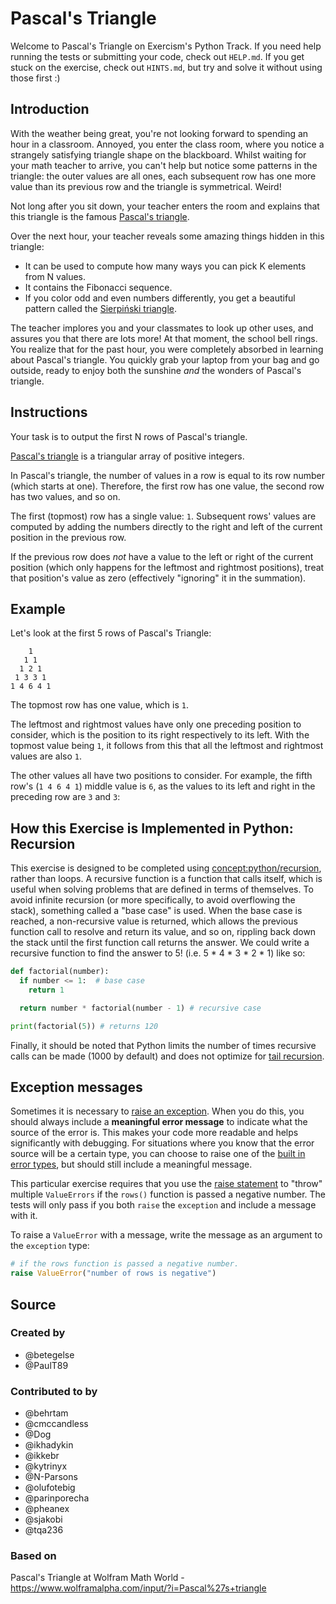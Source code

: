 # Pascal's Triangle

Welcome to Pascal's Triangle on Exercism's Python Track.
If you need help running the tests or submitting your code, check out `HELP.md`.
If you get stuck on the exercise, check out `HINTS.md`, but try and solve it without using those first :)

## Introduction

With the weather being great, you're not looking forward to spending an hour in a classroom.
Annoyed, you enter the class room, where you notice a strangely satisfying triangle shape on the blackboard.
Whilst waiting for your math teacher to arrive, you can't help but notice some patterns in the triangle: the outer values are all ones, each subsequent row has one more value than its previous row and the triangle is symmetrical.
Weird!

Not long after you sit down, your teacher enters the room and explains that this triangle is the famous [Pascal's triangle][wikipedia].

Over the next hour, your teacher reveals some amazing things hidden in this triangle:

- It can be used to compute how many ways you can pick K elements from N values.
- It contains the Fibonacci sequence.
- If you color odd and even numbers differently, you get a beautiful pattern called the [Sierpiński triangle][wikipedia-sierpinski-triangle].

The teacher implores you and your classmates to look up other uses, and assures you that there are lots more!
At that moment, the school bell rings.
You realize that for the past hour, you were completely absorbed in learning about Pascal's triangle.
You quickly grab your laptop from your bag and go outside, ready to enjoy both the sunshine _and_ the wonders of Pascal's triangle.

[wikipedia]: https://en.wikipedia.org/wiki/Pascal%27s_triangle
[wikipedia-sierpinski-triangle]: https://en.wikipedia.org/wiki/Sierpi%C5%84ski_triangle

## Instructions

Your task is to output the first N rows of Pascal's triangle.

[Pascal's triangle][wikipedia] is a triangular array of positive integers.

In Pascal's triangle, the number of values in a row is equal to its row number (which starts at one).
Therefore, the first row has one value, the second row has two values, and so on.

The first (topmost) row has a single value: `1`.
Subsequent rows' values are computed by adding the numbers directly to the right and left of the current position in the previous row.

If the previous row does _not_ have a value to the left or right of the current position (which only happens for the leftmost and rightmost positions), treat that position's value as zero (effectively "ignoring" it in the summation).

## Example

Let's look at the first 5 rows of Pascal's Triangle:

```text
    1
   1 1
  1 2 1
 1 3 3 1
1 4 6 4 1
```

The topmost row has one value, which is `1`.

The leftmost and rightmost values have only one preceding position to consider, which is the position to its right respectively to its left.
With the topmost value being `1`, it follows from this that all the leftmost and rightmost values are also `1`.

The other values all have two positions to consider.
For example, the fifth row's (`1 4 6 4 1`) middle value is `6`, as the values to its left and right in the preceding row are `3` and `3`:

[wikipedia]: https://en.wikipedia.org/wiki/Pascal%27s_triangle

## How this Exercise is Implemented in Python: Recursion

This exercise is designed to be completed using [concept:python/recursion](), rather than loops.
A recursive function is a function that calls itself, which is useful when solving problems that are defined in terms of themselves.
To avoid infinite recursion (or more specifically, to avoid overflowing the stack), something called a "base case" is used.
When the base case is reached, a non-recursive value is returned, which allows the previous function call to resolve and return its value, and so on, rippling back down the stack until the first function call returns the answer.
We could write a recursive function to find the answer to 5! (i.e. 5 * 4 * 3 * 2 * 1) like so:

````python
def factorial(number):
  if number <= 1:  # base case
    return 1

  return number * factorial(number - 1) # recursive case

print(factorial(5)) # returns 120
````

Finally, it should be noted that Python limits the number of times recursive calls can be made (1000 by default) and does not optimize for [tail recursion][tail-recursion].

## Exception messages

Sometimes it is necessary to [raise an exception][raising].
When you do this, you should always include a **meaningful error message** to indicate what the source of the error is.
This makes your code more readable and helps significantly with debugging.
For situations where you know that the error source will be a certain type, you can choose to raise one of the [built in error types][built-in-errors], but should still include a meaningful message.

This particular exercise requires that you use the [raise statement][raise-statement] to "throw" multiple `ValueErrors` if the `rows()` function is passed a negative number.
The tests will only pass if you both `raise` the `exception` and include a message with it.

To raise a `ValueError` with a message, write the message as an argument to the `exception` type:

```python
# if the rows function is passed a negative number.
raise ValueError("number of rows is negative")
```

[built-in-errors]: https://docs.python.org/3/library/exceptions.html#base-classes
[raise-statement]: https://docs.python.org/3/reference/simple_stmts.html#the-raise-statement
[raising]: https://docs.python.org/3/tutorial/errors.html#raising-exceptions
[tail-recursion]: https://www.geeksforgeeks.org/tail-recursion/

## Source

### Created by

- @betegelse
- @PaulT89

### Contributed to by

- @behrtam
- @cmccandless
- @Dog
- @ikhadykin
- @ikkebr
- @kytrinyx
- @N-Parsons
- @olufotebig
- @parinporecha
- @pheanex
- @sjakobi
- @tqa236

### Based on

Pascal's Triangle at Wolfram Math World - https://www.wolframalpha.com/input/?i=Pascal%27s+triangle
